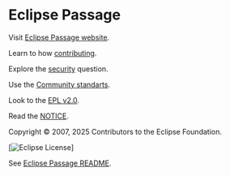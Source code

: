 # Eclipse Passage

Visit [Eclipse Passage website](https://eclipse.dev/passage/).

Learn to how [contributing](CONTRIBUTING.md).

Explore the [security](SECURITY.md) question.

Use the [Community standarts](CODE_OF_CONDUCT.MD).

Look to the [EPL v2.0](LICENSE). 

Read the [NOTICE](NOTICE.md).

Copyright © 2007, 2025 Contributors to the Eclipse Foundation.

[![Eclipse License](https://img.shields.io/badge/License-EPL--2.0-thistle.svg)]

See [Eclipse Passage README](https://github.com/eclipse-passage/passage).